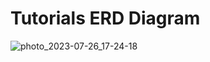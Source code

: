 # Tutorials ERD Diagram
![photo_2023-07-26_17-24-18](https://github.com/MohamedOmran890/Tutorials/assets/41211827/7e76322b-ed98-4d75-8b06-9cec053e51e0)
